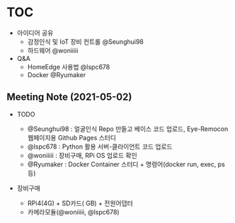 # TOC
- 아이디어 공유
  - 감정인식 및 IoT 장비 컨트롤 @Seunghui98
  - 하드웨어 @woniiiii
- Q&A
  - HomeEdge 사용법 @lspc678
  - Docker @Ryumaker

## Meeting Note (2021-05-02)
- TODO
  - @Seunghui98 : 얼굴인식 Repo 만들고 베이스 코드 업로드, Eye-Remocon 웹페이지용 Github Pages 스터디
  - @lspc678 : Python 활용 서버-클라이언트 코드 업로드
  - @woniiiii : 장비구매, RPi OS 업로드 확인
  - @Ryumaker : Docker Container 스터디 + 명령어(docker run, exec, ps 등)

- 장비구매
  - RPi4(4G) + SD카드( GB) + 전원어댑터
  - 카메라모듈(@woniiiii, @lspc678)
